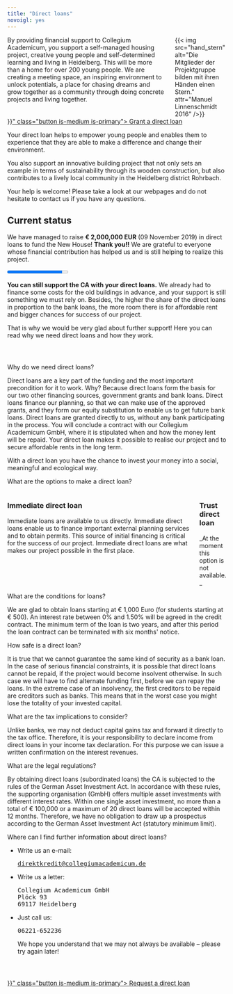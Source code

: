 ```yaml
---
title: "Direct loans"
novoigl: yes
---
```


<div class="columns">
  <div class="column">
    By providing financial support to Collegium Academicum, you support a self-managed housing project, creative young people and self-determined learning and living in Heidelberg. This will be more than a home for over 200 young people. We are creating a meeting space, an inspiring environment to unlock potentials, a place for chasing dreams and grow together as a community through doing concrete projects and living together.
  </div>
  <div class="column">
    {{< img src="hand_stern" alt="Die Mitglieder der Projektgruppe bilden mit ihren Händen einen Stern." attr="Manuel Linnenschmidt 2016" />}}
  </div>
</div>

<div class="buttons is-centered">
    <a href="{{< relref "/pages/unterstuetzen/direktkredit-geben" >}}" class="button is-medium is-primary">
        <span class="icon">
            <i class="fas fa-hand-holding-heart"></i>
        </span>
        <span>Grant a direct loan</span>
    </a>
</div>

Your direct loan helps to empower young people and enables them to experience that they are able to make a difference and change their environment.

You also support an innovative building project that not only sets an example in terms of sustainability through its wooden construction, but also contributes to a lively local community in the Heidelberg district Rohrbach.

Your help is welcome! Please take a look at our webpages and do not hesitate to contact us if you have any questions.

## Current status

We have managed to raise **€ 2,000,000 EUR** (09 November 2019) in direct loans to fund the New House! **Thank you!!** We are grateful to everyone whose financial contribution has helped us and is still helping to realize this project.

<progress class="progress is-large is-primary" value="2151" max="2386"></progress>

**You can still support the CA with your direct loans.** We already had to finance some costs for the old buildings in advance, and your support is still something we must rely on. Besides, the higher the share of the direct loans in proportion to the bank loans, the more room there is for affordable rent and bigger chances for success of our project.

That is why we would be very glad about further support! Here you can read why we need direct loans and how they work.

<section style="margin-top: 4em;">
  <div class="message toggle is-active">
    <div class="message-header">
      <p>Why do we need direct loans?</p>
    </div>
    <div class="message-body">
      <div class="message-content">
        <p>Direct loans are a key part of the funding and the most important precondition for it to work. Why? Because direct loans form the basis for our two other financing sources, government grants and bank loans. Direct loans finance our planning, so that we can make use of the approved grants, and they form our equity substitution to enable us to get future bank loans. Direct loans are granted directly to us, without any bank participating in the process. You will conclude a contract with our Collegium Academicum GmbH, where it is stipulated when and how the money lent will be repaid. Your direct loan makes it possible to realise our project and to secure affordable rents in the long term.</p>
        <div class="notification is-primary">With a direct loan you have the chance to invest your money into a social, meaningful and ecological way.</div>
      </div>
    </div>
  </div>
  <div class="message toggle">
    <div class="message-header">
      <p>What are the options to make a direct loan?</p>
    </div>
    <div class="message-body">
      <div class="message-content">
      <div class="columns">
        <div class="column">
        <h3>Immediate direct loan</h3>
        Immediate loans are available to us directly. Immediate direct loans enable us to finance important external planning services and to obtain permits. This source of initial financing is critical for the success of our project. Immediate direct loans are what makes our project possible in the first place.
        </div>
        <div class="column">
        <h3>Trust direct loan</h3>
		_At the moment this option is not available._
        <!-- Treuhand-Direktkredite stehen uns erst zur Verfügung, sobald der Kauf des Grundstücks ansteht. Ab diesem Zeitpunkt ist die Bankfinanzierung gesichert und momentan in Aussicht stehende Fördermittel zugesagt. Treuhand-Direktkredit erhöhen unseren Eigenkapitalanteil gegenüber der Bank und sind daher ein wichtiger Baustein. Sie können jedoch die notwendige Initialfinanzierung nicht ermöglichen. -->
        </div>
      </div>
      </div>
    </div>
  </div>
  <div class="message toggle">
    <div class="message-header">
      <p>What are the conditions for loans?</p>
    </div>
    <div class="message-body">
      <div class="message-content">
    We are glad to obtain loans starting at € 1,000 Euro (for students starting at € 500). An interest rate between 0% and 1.50% will be agreed in the credit contract. The minimum term of the loan is two years, and after this period the loan contract can be terminated with six months' notice.
      </div>
    </div>
  </div>
  <div class="message toggle">
    <div class="message-header">
      <p>How safe is a direct loan?</p>
    </div>
    <div class="message-body">
      <div class="message-content">
      It is true that we cannot guarantee the same kind of security as a bank loan. In the case of serious financial constraints, it is possible that direct loans cannot be repaid, if the project would become insolvent otherwise. In such case we will have to find alternate funding first, before we can repay the loans. In the extreme case of an insolvency, the first creditors to be repaid are creditors such as banks. This means that in the worst case you might lose the totality of your invested capital.
      </div>
    </div>
  </div>
  <div class="message toggle">
    <div class="message-header">
      <p>What are the tax implications to consider?</p>
    </div>
    <div class="message-body">
      <div class="message-content">
      Unlike banks, we may not deduct capital gains tax and forward it directly to the tax office. Therefore, it is your responsibility to declare income from direct loans in your income tax declaration. For this purpose we can issue a written confirmation on the interest revenues.
      </div>
    </div>
  </div>
  <div class="message toggle">
    <div class="message-header">
      <p>What are the legal regulations?</p>
    </div>
    <div class="message-body">
      <div class="message-content">
      By obtaining direct loans (subordinated loans) the CA is subjected to the rules of the German Asset Investment Act. In accordance with these rules, the supporting organisation (GmbH) offers multiple asset investments with different interest rates. Within one single asset investment, no more than a total of € 100,000 or a maximum of 20 direct loans will be accepted within 12 months. Therefore, we have no obligation to draw up a prospectus according to the German Asset Investment Act (statutory minimum limit).
      </div>
    </div>
  </div>
  <div class="message toggle">
    <div class="message-header">
      <p>Where can I find further information about direct loans?</p>
    </div>
    <div class="message-body">
      <div class="message-content">
        <ul>
          <li>Write us an e-mail:
            <pre><a href="mailto:direktkredit@collegiumacademicum.de">direktkredit@collegiumacademicum.de</a></pre>
          </li>
          <li>Write us a letter:
            <pre>Collegium Academicum GmbH
Plöck 93
69117 Heidelberg</pre>
          </li>
          <li>Just call us:
            <pre>06221-652236</pre>
            <p>We hope you understand that we may not always be available – please try again later!</p>
          </li>
        </ul>
      </div>
    </div>
  </div>
</section>

<div class="buttons is-centered" style="margin-top:4em;">
    <a href="{{< relref "/pages/unterstuetzen/direktkredit-geben" >}}" class="button is-medium is-primary">
        <span class="icon">
            <i class="fas fa-hand-holding-heart"></i>
        </span>
        <span>Request a direct loan</span>
    </a>
</div>
